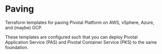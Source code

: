 # Paving

Terraform templates for paving Pivotal Platform on AWS, vSphere, Azure, and (maybe) GCP.

These templates are configured such that you can deploy
Pivotal Application Service (PAS) and Pivotal Container
Service (PKS) to the same foundation.
